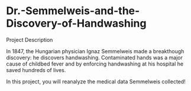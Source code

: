 # Dr.-Semmelweis-and-the-Discovery-of-Handwashing

Project Description

In 1847, the Hungarian physician Ignaz Semmelweis made a breakthough discovery: he discovers handwashing. Contaminated hands was a major cause of childbed fever and by enforcing handwashing at his hospital he saved hundreds of lives.

In this project, you will reanalyze the medical data Semmelweis collected!
